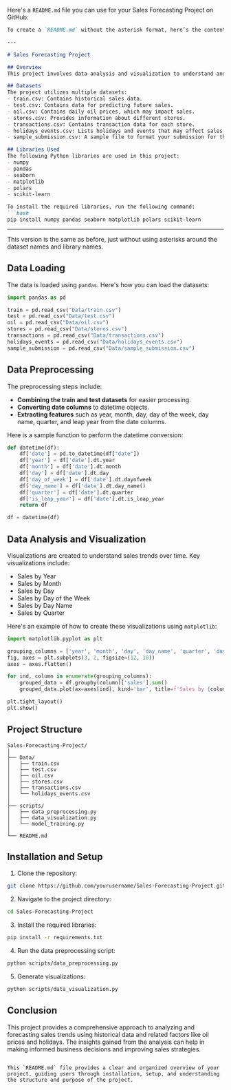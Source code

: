 Here's a `README.md` file you can use for your Sales Forecasting Project on GitHub:

```markdown
To create a `README.md` without the asterisk format, here’s the content:

---

# Sales Forecasting Project

## Overview
This project involves data analysis and visualization to understand and predict sales trends for a retail company. The goal is to leverage historical sales data along with other relevant datasets, such as oil prices and holidays, to build a model that can forecast future sales.

## Datasets
The project utilizes multiple datasets:
- train.csv: Contains historical sales data.
- test.csv: Contains data for predicting future sales.
- oil.csv: Contains daily oil prices, which may impact sales.
- stores.csv: Provides information about different stores.
- transactions.csv: Contains transaction data for each store.
- holidays_events.csv: Lists holidays and events that may affect sales.
- sample_submission.csv: A sample file to format your submission for the competition.

## Libraries Used
The following Python libraries are used in this project:
- numpy
- pandas
- seaborn
- matplotlib
- polars
- scikit-learn

To install the required libraries, run the following command:
```bash
pip install numpy pandas seaborn matplotlib polars scikit-learn
```

---

This version is the same as before, just without using asterisks around the dataset names and library names.

## Data Loading
The data is loaded using `pandas`. Here's how you can load the datasets:

```python
import pandas as pd

train = pd.read_csv("Data/train.csv")
test = pd.read_csv("Data/test.csv")
oil = pd.read_csv("Data/oil.csv")
stores = pd.read_csv("Data/stores.csv")
transactions = pd.read_csv("Data/transactions.csv")
holidays_events = pd.read_csv("Data/holidays_events.csv")
sample_submission = pd.read_csv("Data/sample_submission.csv")
```

## Data Preprocessing
The preprocessing steps include:
- **Combining the train and test datasets** for easier processing.
- **Converting date columns** to datetime objects.
- **Extracting features** such as year, month, day, day of the week, day name, quarter, and leap year from the date columns.

Here is a sample function to perform the datetime conversion:

```python
def datetime(df):
    df['date'] = pd.to_datetime(df["date"])
    df['year'] = df['date'].dt.year
    df['month'] = df['date'].dt.month
    df['day'] = df['date'].dt.day
    df['day_of_week'] = df['date'].dt.dayofweek
    df['day_name'] = df['date'].dt.day_name()
    df['quarter'] = df['date'].dt.quarter
    df['is_leap_year'] = df['date'].dt.is_leap_year
    return df

df = datetime(df)
```

## Data Analysis and Visualization
Visualizations are created to understand sales trends over time. Key visualizations include:
- Sales by Year
- Sales by Month
- Sales by Day
- Sales by Day of the Week
- Sales by Day Name
- Sales by Quarter

Here's an example of how to create these visualizations using `matplotlib`:

```python
import matplotlib.pyplot as plt

grouping_columns = ['year', 'month', 'day', 'day_name', 'quarter', 'day_of_week']
fig, axes = plt.subplots(3, 2, figsize=(12, 10))
axes = axes.flatten()

for ind, column in enumerate(grouping_columns):
    grouped_data = df.groupby(column)['sales'].sum()
    grouped_data.plot(ax=axes[ind], kind='bar', title=f'Sales by {column}')

plt.tight_layout()
plt.show()
```

## Project Structure
```
Sales-Forecasting-Project/
│
├── Data/
│   ├── train.csv
│   ├── test.csv
│   ├── oil.csv
│   ├── stores.csv
│   ├── transactions.csv
│   └── holidays_events.csv
│
├── scripts/
│   ├── data_preprocessing.py
│   ├── data_visualization.py
│   └── model_training.py
│
└── README.md
```

## Installation and Setup
1. Clone the repository:
```bash
git clone https://github.com/yourusername/Sales-Forecasting-Project.git
```
2. Navigate to the project directory:
```bash
cd Sales-Forecasting-Project
```
3. Install the required libraries:
```bash
pip install -r requirements.txt
```
4. Run the data preprocessing script:
```bash
python scripts/data_preprocessing.py
```
5. Generate visualizations:
```bash
python scripts/data_visualization.py
```

## Conclusion
This project provides a comprehensive approach to analyzing and forecasting sales trends using historical data and related factors like oil prices and holidays. The insights gained from the analysis can help in making informed business decisions and improving sales strategies.
```

This `README.md` file provides a clear and organized overview of your project, guiding users through installation, setup, and understanding the structure and purpose of the project.
